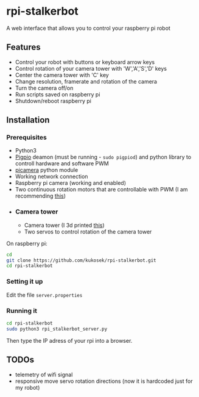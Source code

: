 # rpi-stalkerbot
A web interface that allows you to control your raspberry pi robot

## Features
 * Control your robot with buttons or keyboard arrow keys
 * Control rotation of your camera tower with 'W','A','S','D' keys
 * Center the camera tower with 'C' key
 * Change resolution, framerate and rotation of the camera
 * Turn the camera off/on
 * Run scripts saved on raspberry pi
 * Shutdown/reboot raspberry pi

## Installation

### Prerequisites
  * Python3
  * [Pigpio](http://abyz.me.uk/rpi/pigpio/download.html) deamon (must be running - ```sudo pigpiod```) and python library to controll hardware and software PWM
  * [picamera](https://pypi.org/project/picamera/) python module
  * Working network connection
  * Raspberry pi camera (working and enabled)
  * Two continuous rotation motors that are controllable with PWM (I am recommending [this](https://www.pololu.com/product/2820))
  * ### Camera tower
    * Camera tower (I 3d printed [this](https://www.thingiverse.com/thing:1799905/remixes))
    * Two servos to control rotation of the camera tower

On raspberry pi:
```bash
cd
git clone https://github.com/kukosek/rpi-stalkerbot.git
cd rpi-stalkerbot
```

### Setting it up
Edit the file ```server.properties```

### Running it
```bash
cd rpi-stalkerbot
sudo python3 rpi_stalkerbot_server.py
```
Then type the IP adress of your rpi into a browser.

## TODOs
 * telemetry of wifi signal
 * responsive move servo rotation directions (now it is hardcoded just for my robot)
